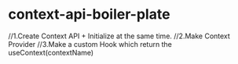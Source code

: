 # context-api-boiler-plate



//1.Create Context API + Initialize at the same time.
//2.Make Context Provider
//3.Make a custom Hook which return the useContext(contextName)
